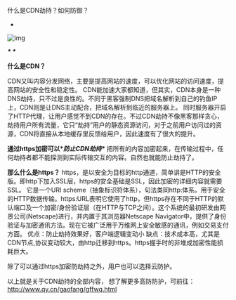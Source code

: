 什么是CDN劫持？如何防御？

- 

![img](https://www.qy.cn/kindeditor/attached/image/20180327/20180327105720_95991.jpg)

***\*
\****

**什么是CDN？**

 CDN又叫内容分发网络，主要是提高网站的速度，可以优化网站的访问速度，提高网站的安全性和稳定性。
 CDN能加速大家都知道，但其实，CDN本身是一种DNS劫持，只不过是良性的。不同于黑客强制DNS把域名解析到自己的钓鱼IP上，CDN则是让DNS主动配合，把域名解析到临近的服务器上。
 同时服务器开启了HTTP代理，让用户感觉不到CDN的存在。不过CDN劫持不像黑客那样贪心，劫持用户所有流量，它只“劫持”用户的静态资源访问，对于之前用户访问过的资源，CDN将直接从本地缓存里反馈给用户，因此速度有了很大的提升。

**通过https加密可以\**防止CDN劫持\****
 把所有的内容加密起来，在传输过程中，任何劫持者都不能探测到实际传输交互的内容。自然也就能防止劫持了。

**那么什么是https？**
 https，是以安全为目标的http通道，简单讲是HTTP的安全版。即http下加入SSL层，https的安全基础是SSL，因此加密的详细内容就需要SSL。 它是一个URI scheme（抽象标识符体系），句法类同http:体系。用于安全的HTTP数据传输。https:URL表明它使用了http，但https存在不同于HTTP的默认端口及一个加密/身份验证层（在HTTP与TCP之间）。这个系统的最初研发由网景公司(Netscape)进行，并内置于其浏览器Netscape Navigator中，提供了身份验证与加密通讯方法。现在它被广泛用于万维网上安全敏感的通讯，例如交易支付方面。
 优点：防止劫持效果好，客户端逻辑变动小
 缺点：技术成本高，尤其是CDN节点,协议变动较大，由http迁移到https。https握手时的非堆成加密性能损耗巨大。

 除了可以通过https加密防劫持之外，用户也可以选择云防护。

 以上就是关于CDN劫持的全部内容， 想了解更多高防防护，可前往：http://www.qy.cn/gaofang/gffwq.html